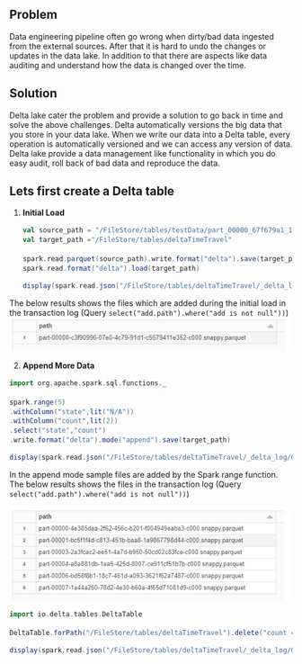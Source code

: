 ## Problem
Data engineering pipeline often go wrong when dirty/bad data ingested from the external sources. After that it is hard to undo the changes or updates in the data lake. In addition to that there are aspects like data auditing and understand how the data is changed over the time.

## Solution

Delta lake cater the problem and provide a solution to go back in time and solve the above challenges. Delta automatically versions the big data that you store in your data lake. When we write our data into a Delta table, every operation is automatically versioned and we can access any version of data. Delta lake provide a data management like functionality in which you do easy audit, roll back of bad data and reproduce the data.

## Lets first create a Delta table

 1. **Initial Load** 

	```scala
	val source_path = "/FileStore/tables/testData/part_00000_67f679a1_1d91_4571_9d54_54ab84497267_c000_snappy.parquet"
	val target_path ="/FileStore/tables/deltaTimeTravel"

	spark.read.parquet(source_path).write.format("delta").save(target_path)
	spark.read.format("delta").load(target_path)
	```
	```scala
	display(spark.read.json("/FileStore/tables/deltaTimeTravel/_delta_log/00000000000000000000.json").select("add.path").where("add is not null"))
	```
The below results shows the files which are added during the initial load in the transaction log (Query `select("add.path").where("add is not null"))`)
	![Delta lake](https://github.com/gurditsingh/blog/blob/gh-pages/_screenshots/dl_ep5_tt3.JPG?raw=true)

 2. **Append More Data**
```scala
import org.apache.spark.sql.functions._

spark.range(5)
.withColumn("state",lit("N/A"))
.withColumn("count",lit(2))
.select("state","count")
.write.format("delta").mode("append").save(target_path)
```
```scala
display(spark.read.json("/FileStore/tables/deltaTimeTravel/_delta_log/00000000000000000001.json").select("add.path").where("add is not null"))
```
In the append mode sample files are added by the Spark range function. The below results shows the files in the transaction log (Query `select("add.path").where("add is not null"))`)

![Delta lake](https://github.com/gurditsingh/blog/blob/gh-pages/_screenshots/dl_ep5_tt4.JPG?raw=true)


```scala
import io.delta.tables.DeltaTable

DeltaTable.forPath("/FileStore/tables/deltaTimeTravel").delete("count == 2")
```
```scala
display(spark.read.json("/FileStore/tables/deltaTimeTravel/_delta_log/00000000000000000002.json").select("remove.path").where("remove is not null"))
```


<!--stackedit_data:
eyJoaXN0b3J5IjpbLTI0NzM0NjE0OSwtMTczNTI3MjcyMywtMT
QxMjIxNjEwLDExMTg3MzQ5MSwxOTY2NTE2NzY5LDg1MTM1NzEw
MiwtMTU1NzgzMTY2OSwtMTIxNTY5NDIxMywtMTQzMTEwMzI4Mi
wtMTcyMDQzMDM5MiwtMjA4ODc0NjYxMiwtMTU3NDYyODYyMSwt
NzY2NDUwMTY0LDg2NTU2NzY2Miw1MjMyMTI3NDcsLTE4MDA1Mj
cyOTIsLTEyOTA0MjA5NzYsLTE4ODEzNTgwMzcsODU3MDk5MjIw
LC0xODQwOTEyNjU4XX0=
-->
